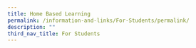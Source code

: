 ```yaml
---
title: Home Based Learning
permalink: /information-and-links/For-Students/permalink/
description: ""
third_nav_title: For Students
---
```

